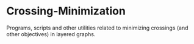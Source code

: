 # Crossing-Minimization
Programs, scripts and other utilities related to minimizing crossings (and other objectives) in layered graphs.

